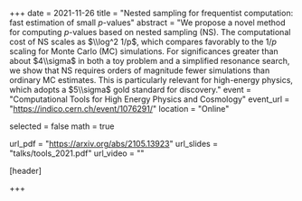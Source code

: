 +++
date = 2021-11-26
title = "Nested sampling for frequentist computation: fast estimation of small $p$-values"
abstract = "We propose a novel method for computing $p$-values based on nested sampling (NS). The computational cost of NS scales as $\\log^2 1/p$, which compares favorably to the $1/p$ scaling for Monte Carlo (MC) simulations. For significances greater than about $4\\sigma$ in both a toy problem and a simplified resonance search, we show that NS requires orders of magnitude fewer simulations than ordinary MC estimates. This is particularly relevant for high-energy physics, which adopts a $5\\sigma$ gold standard for discovery."
event = "Computational Tools for High Energy Physics and Cosmology"
event_url = "https://indico.cern.ch/event/1076291/"
location = "Online"

selected = false
math = true

url_pdf = "https://arxiv.org/abs/2105.13923"
url_slides = "talks/tools_2021.pdf"
url_video = ""

[header]

+++




